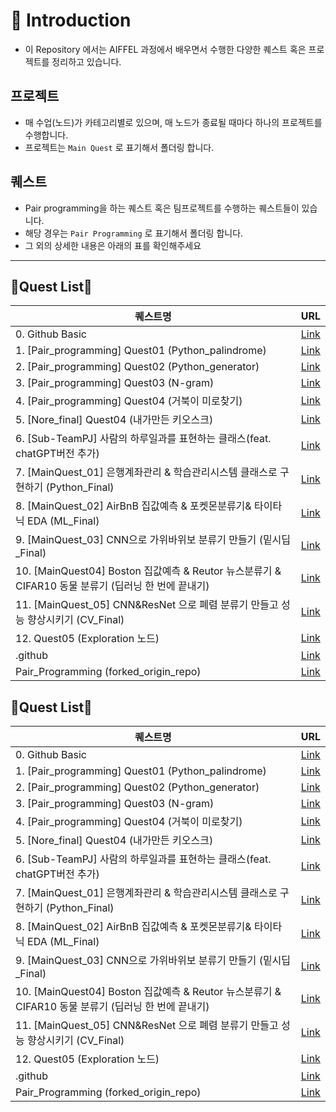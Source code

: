 # 📌 Introduction

- 이 Repository 에서는 AIFFEL 과정에서 배우면서 수행한 다양한 퀘스트 혹은 프로젝트를 정리하고 있습니다.

## 프로젝트
- 매 수업(노드)가 카테고리별로 있으며, 매 노드가 종료될 때마다 하나의 프로젝트를 수행합니다.
- 프로젝트는 `Main Quest` 로 표기해서 폴더링 합니다.

## 퀘스트
- Pair programming을 하는 퀘스트 혹은 팀프로젝트를 수행하는 퀘스트들이 있습니다.
- 해당 경우는 `Pair Programming` 로 표기해서 폴더링 합니다.
- 그 외의 상세한 내용은 아래의 표를 확인해주세요
---

## 📑Quest List📑

| 퀘스트명 | URL |
| --- | --- |
| 0. Github Basic | [Link](https://github.com/Kimgabe/AIFFEL_Online_Quest/tree/main/0.%20Github%20Basic) |
| 1. [Pair_programming] Quest01 (Python_palindrome) | [Link](https://github.com/Kimgabe/AIFFEL_Online_Quest/tree/main/1.%20[Pair_programming]%20Quest01%20(Python_palindrome)) |
| 2. [Pair_programming] Quest02 (Python_generator) | [Link](https://github.com/Kimgabe/AIFFEL_Online_Quest/tree/main/2.%20[Pair_programming]%20Quest02%20(Python_generator)) |
| 3. [Pair_programming] Quest03 (N-gram) | [Link](https://github.com/Kimgabe/AIFFEL_Online_Quest/tree/main/3.%20[Pair_programming]%20Quest03%20(N-gram)) |
| 4. [Pair_programming] Quest04 (거북이 미로찾기) | [Link](https://github.com/Kimgabe/AIFFEL_Online_Quest/tree/main/4.%20[Pair_programming]%20Quest04%20(%EA%B1%B0%EB%B6%81%EC%9D%B4%20%EB%AF%B8%EB%A1%9C%EC%B0%BE%EA%B8%B0)) |
| 5. [Nore_final] Quest04 (내가만든 키오스크) | [Link](https://github.com/Kimgabe/AIFFEL_Online_Quest/tree/main/5.%20[Nore_final]%20Quest04%20(%EB%82%B4%EA%B0%80%EB%A7%8C%EB%93%A0%20%ED%82%A4%EC%98%A4%EC%8A%A4%ED%81%AC)) |
| 6. [Sub-TeamPJ] 사람의 하루일과를 표현하는 클래스(feat. chatGPT버전 추가) | [Link](https://github.com/Kimgabe/AIFFEL_Online_Quest/tree/main/6.%20[Sub-TeamPJ]%20%EC%82%AC%EB%9E%8C%EC%9D%98%20%ED%95%98%EB%A3%A8%EC%9D%BC%EA%B3%BC%EB%A5%BC%20%ED%91%9C%ED%98%84%ED%95%98%EB%8A%94%20%ED%81%B4%EB%9E%98%EC%8A%A4(feat.%20chatGPT%EB%B2%84%EC%A0%84%20%EC%B6%94%EA%B0%80)) |
| 7. [MainQuest_01] 은행계좌관리 & 학습관리시스템 클래스로 구현하기 (Python_Final) | [Link](https://github.com/Kimgabe/AIFFEL_Online_Quest/tree/main/7.%20[MainQuest_01]%20%EC%9D%80%ED%96%89%EA%B3%84%EC%A2%8C%EA%B4%80%EB%A6%AC%20&%20%ED%95%99%EC%8A%B5%EA%B4%80%EB%A6%AC%EC%8B%9C%EC%8A%A4%ED%85%9C%20%ED%81%B4%EB%9E%98%EC%8A%A4%EB%A1%9C%20%EA%B5%AC%ED%98%84%ED%95%98%EA%B8%B0%20(Python_Final)) |
| 8. [MainQuest_02] AirBnB 집값예측 & 포켓몬분류기& 타이타닉 EDA (ML_Final) | [Link](https://github.com/Kimgabe/AIFFEL_Online_Quest/tree/main/8.%20[MainQuest_02]%20AirBnB%20%EC%A7%91%EA%B0%92%EC%98%88%EC%B8%A1%20&%20%ED%8F%AC%EC%BC%93%EB%AA%AC%EB%B6%84%EB%A5%98%EA%B8%B0&%20%ED%83%80%EC%9D%B4%ED%83%80%EB%8B%89%20EDA%20(ML_Final)) |
| 9. [MainQuest_03] CNN으로 가위바위보 분류기 만들기 (밑시딥_Final) | [Link](https://github.com/Kimgabe/AIFFEL_Online_Quest/tree/main/9.%20[MainQuest_03]%20CNN%EC%9C%BC%EB%A1%9C%20%EA%B0%80%EC%9C%84%EB%B0%94%EC%9C%84%EB%B3%B4%20%EB%B6%84%EB%A5%98%EA%B8%B0%20%EB%A7%8C%EB%93%A4%EA%B8%B0%20(%EB%B0%91%EC%8B%9C%EB%94%A5_Final)) |
| 10. [MainQuest04] Boston 집값예측 & Reutor 뉴스분류기 & CIFAR10 동물 분류기 (딥러닝 한 번에 끝내기) | [Link](https://github.com/Kimgabe/AIFFEL_Online_Quest/tree/main/10.%20[MainQuest04]%20Boston%20%EC%A7%91%EA%B0%92%EC%98%88%EC%B8%A1%20&%20Reutor%20%EB%89%B4%EC%8A%A4%EB%B6%84%EB%A5%98%EA%B8%B0%20&%20CIFAR10%20%EB%8F%99%EB%AC%BC%20%EB%B6%84%EB%A5%98%EA%B8%B0%20(%EB%94%A5%EB%9F%AC%EB%8B%9D%20%ED%95%9C%20%EB%B2%88%EC%97%90%20%EB%81%9D%EB%82%B4%EA%B8%B0)) |
| 11. [MainQuest_05] CNN&ResNet 으로 폐렴 분류기 만들고 성능 향상시키기 (CV_Final) | [Link](https://github.com/Kimgabe/AIFFEL_Online_Quest/tree/main/11.%20[MainQuest_05]%20CNN&ResNet%20%EC%9C%BC%EB%A1%9C%20%ED%8F%90%EB%A0%B4%20%EB%B6%84%EB%A5%98%EA%B8%B0%20%EB%A7%8C%EB%93%A4%EA%B3%A0%20%EC%84%B1%EB%8A%A5%20%ED%96%A5%EC%83%81%EC%8B%9C%ED%82%A4%EA%B8%B0%20(CV_Final)) |
| 12. Quest05 (Exploration 노드) | [Link](https://github.com/Kimgabe/AIFFEL_Online_Quest/tree/main/12.%20Quest05%20(Exploration%20%EB%85%B8%EB%93%9C)) |
| .github | [Link](https://github.com/Kimgabe/AIFFEL_Online_Quest/tree/main/.github) |
| Pair_Programming (forked_origin_repo) | [Link](https://github.com/Kimgabe/AIFFEL_Online_Quest/tree/main/Pair_Programming%20(forked_origin_repo)) |


## 📑Quest List📑

| 퀘스트명 | URL |
| --- | --- |
| 0. Github Basic | [Link](https://github.com/Kimgabe/AIFFEL_Online_Quest/tree/main/0.%20Github%20Basic) |
| 1. [Pair_programming] Quest01 (Python_palindrome) | [Link](https://github.com/Kimgabe/AIFFEL_Online_Quest/tree/main/1.%20[Pair_programming]%20Quest01%20(Python_palindrome)) |
| 2. [Pair_programming] Quest02 (Python_generator) | [Link](https://github.com/Kimgabe/AIFFEL_Online_Quest/tree/main/2.%20[Pair_programming]%20Quest02%20(Python_generator)) |
| 3. [Pair_programming] Quest03 (N-gram) | [Link](https://github.com/Kimgabe/AIFFEL_Online_Quest/tree/main/3.%20[Pair_programming]%20Quest03%20(N-gram)) |
| 4. [Pair_programming] Quest04 (거북이 미로찾기) | [Link](https://github.com/Kimgabe/AIFFEL_Online_Quest/tree/main/4.%20[Pair_programming]%20Quest04%20(%EA%B1%B0%EB%B6%81%EC%9D%B4%20%EB%AF%B8%EB%A1%9C%EC%B0%BE%EA%B8%B0)) |
| 5. [Nore_final] Quest04 (내가만든 키오스크) | [Link](https://github.com/Kimgabe/AIFFEL_Online_Quest/tree/main/5.%20[Nore_final]%20Quest04%20(%EB%82%B4%EA%B0%80%EB%A7%8C%EB%93%A0%20%ED%82%A4%EC%98%A4%EC%8A%A4%ED%81%AC)) |
| 6. [Sub-TeamPJ] 사람의 하루일과를 표현하는 클래스(feat. chatGPT버전 추가) | [Link](https://github.com/Kimgabe/AIFFEL_Online_Quest/tree/main/6.%20[Sub-TeamPJ]%20%EC%82%AC%EB%9E%8C%EC%9D%98%20%ED%95%98%EB%A3%A8%EC%9D%BC%EA%B3%BC%EB%A5%BC%20%ED%91%9C%ED%98%84%ED%95%98%EB%8A%94%20%ED%81%B4%EB%9E%98%EC%8A%A4(feat.%20chatGPT%EB%B2%84%EC%A0%84%20%EC%B6%94%EA%B0%80)) |
| 7. [MainQuest_01] 은행계좌관리 & 학습관리시스템 클래스로 구현하기 (Python_Final) | [Link](https://github.com/Kimgabe/AIFFEL_Online_Quest/tree/main/7.%20[MainQuest_01]%20%EC%9D%80%ED%96%89%EA%B3%84%EC%A2%8C%EA%B4%80%EB%A6%AC%20&%20%ED%95%99%EC%8A%B5%EA%B4%80%EB%A6%AC%EC%8B%9C%EC%8A%A4%ED%85%9C%20%ED%81%B4%EB%9E%98%EC%8A%A4%EB%A1%9C%20%EA%B5%AC%ED%98%84%ED%95%98%EA%B8%B0%20(Python_Final)) |
| 8. [MainQuest_02] AirBnB 집값예측 & 포켓몬분류기& 타이타닉 EDA (ML_Final) | [Link](https://github.com/Kimgabe/AIFFEL_Online_Quest/tree/main/8.%20[MainQuest_02]%20AirBnB%20%EC%A7%91%EA%B0%92%EC%98%88%EC%B8%A1%20&%20%ED%8F%AC%EC%BC%93%EB%AA%AC%EB%B6%84%EB%A5%98%EA%B8%B0&%20%ED%83%80%EC%9D%B4%ED%83%80%EB%8B%89%20EDA%20(ML_Final)) |
| 9. [MainQuest_03] CNN으로 가위바위보 분류기 만들기 (밑시딥_Final) | [Link](https://github.com/Kimgabe/AIFFEL_Online_Quest/tree/main/9.%20[MainQuest_03]%20CNN%EC%9C%BC%EB%A1%9C%20%EA%B0%80%EC%9C%84%EB%B0%94%EC%9C%84%EB%B3%B4%20%EB%B6%84%EB%A5%98%EA%B8%B0%20%EB%A7%8C%EB%93%A4%EA%B8%B0%20(%EB%B0%91%EC%8B%9C%EB%94%A5_Final)) |
| 10. [MainQuest04] Boston 집값예측 & Reutor 뉴스분류기 & CIFAR10 동물 분류기 (딥러닝 한 번에 끝내기) | [Link](https://github.com/Kimgabe/AIFFEL_Online_Quest/tree/main/10.%20[MainQuest04]%20Boston%20%EC%A7%91%EA%B0%92%EC%98%88%EC%B8%A1%20&%20Reutor%20%EB%89%B4%EC%8A%A4%EB%B6%84%EB%A5%98%EA%B8%B0%20&%20CIFAR10%20%EB%8F%99%EB%AC%BC%20%EB%B6%84%EB%A5%98%EA%B8%B0%20(%EB%94%A5%EB%9F%AC%EB%8B%9D%20%ED%95%9C%20%EB%B2%88%EC%97%90%20%EB%81%9D%EB%82%B4%EA%B8%B0)) |
| 11. [MainQuest_05] CNN&ResNet 으로 폐렴 분류기 만들고 성능 향상시키기 (CV_Final) | [Link](https://github.com/Kimgabe/AIFFEL_Online_Quest/tree/main/11.%20[MainQuest_05]%20CNN&ResNet%20%EC%9C%BC%EB%A1%9C%20%ED%8F%90%EB%A0%B4%20%EB%B6%84%EB%A5%98%EA%B8%B0%20%EB%A7%8C%EB%93%A4%EA%B3%A0%20%EC%84%B1%EB%8A%A5%20%ED%96%A5%EC%83%81%EC%8B%9C%ED%82%A4%EA%B8%B0%20(CV_Final)) |
| 12. Quest05 (Exploration 노드) | [Link](https://github.com/Kimgabe/AIFFEL_Online_Quest/tree/main/12.%20Quest05%20(Exploration%20%EB%85%B8%EB%93%9C)) |
| .github | [Link](https://github.com/Kimgabe/AIFFEL_Online_Quest/tree/main/.github) |
| Pair_Programming (forked_origin_repo) | [Link](https://github.com/Kimgabe/AIFFEL_Online_Quest/tree/main/Pair_Programming%20(forked_origin_repo)) |
